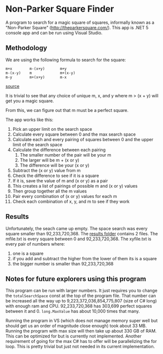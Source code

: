 # Non-Parker Square Finder

A program to search for a magic square of squares, informally known as a "Non-Parker Square" (http://theparkersquare.com/). This app is .NET 5 console app and can be run using Visual Studio.

## Methodology

We are using the following formula to search for the square:

```
m+x        m-(x+y)       m+y
m-(x-y)    m             m+(x-y)
m-y        m+(x+y)       m-x
```

[source](http://ken.duisenberg.com/potw/archive/arch00/000504sol.html)

It is trivial to see that any choice of unique m, x, and y where m > (x + y) will get you a magic square.

From this, we can figure out that m must be a perfect square.

The app works like this:

1. Pick an upper limit on the search space
1. Calculate every square between 0 and the max search space
1. Calculate each and every pairing of squares between 0 and the upper limit of the search space
1. Calculate the difference between each pairing
    1. The smaller number of the pair will be your m
    1. The larger will be m + (x or y)
    1. The difference will be your (x or y)
1. Subtract the (x or y) value from m
1. Check the difference to see if it is a square
1. If it is, save the value of m and (x or y) as a pair
1. This creates a list of pairings of possible m and (x or y) values
1. Then group together all the m values
1. Pair every combination of (x or y) values for each m
1. Check each combination of x, y, and m to see if they work

## Results

Unfortunately, the seach came up empty. The space search was every square smaller than 92,233,720,368. The [results folder](./Results) contains 2 files. The mfile.txt is every square between 0 and 92,233,720,368. The xyfile.txt is every pair of numbers where: 

1. one is a square
2. if you add and subtract the higher from the lower of them its is a square
3. the bigger number is smaller than 92,233,720,368

## Notes for future explorers using this program

This program can be run with larger numbers. It just requires you to change the `totalSearchSpace` const at the top of the program file. That number can be increased all the way up to 9,223,372,036,854,775,807 (size of C# long) with enough ram and CPU. 92,233,720,368 has 303,699 perfect squares between it and 0. `long.MaxValue` has about 10,000 times that many.

Running the program in VS (which does not manage memory super well but should get us an order of magnitude close enough) took about 33 MB. Running the program with max size will then take up about 330 GB of RAM. This can be optimized for but is currently not implemented. Another requirement of going for the max C# has to offer will be parallelizing the for loop. This is pretty trivial but just not needed in its current implementation.
